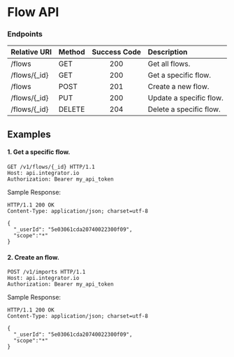 Flow API
==========

### Endpoints
| Relative URI| Method | Success Code | Description|
|:-------------------|:-------|:------------:|:------------------------------|
|/flows|GET|200|Get all flows.|
|/flows/{_id}|GET|200|Get a specific flow.|
|/flows|POST|201|Create a new flow.|
|/flows/{_id}|PUT|200|Update a specific flow.|
|/flows/{_id}|DELETE|204|Delete a specific flow.|

## Examples

#### 1.  Get a specific flow.

```
GET /v1/flows/{_id} HTTP/1.1
Host: api.integrator.io
Authorization: Bearer my_api_token
```

Sample Response:

```
HTTP/1.1 200 OK
Content-Type: application/json; charset=utf-8

{
  "_userId": "5e03061cda20740022300f09",
  "scope":"*"
}
```

#### 2.  Create an flow.

```
POST /v1/imports HTTP/1.1
Host: api.integrator.io
Authorization: Bearer my_api_token
```

Sample Response:

```
HTTP/1.1 200 OK
Content-Type: application/json; charset=utf-8

{
  "_userId": "5e03061cda20740022300f09",
  "scope":"*"
}
```

